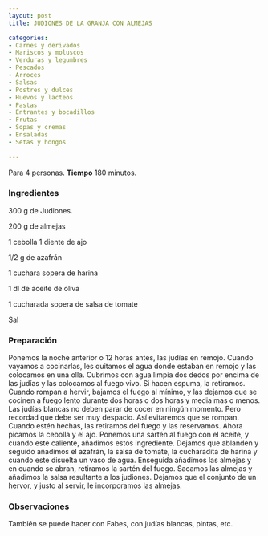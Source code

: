 ```yaml
---
layout: post
title: JUDIONES DE LA GRANJA CON ALMEJAS

categories:
- Carnes y derivados
- Mariscos y moluscos
- Verduras y legumbres
- Pescados
- Arroces
- Salsas
- Postres y dulces
- Huevos y lacteos
- Pastas
- Entrantes y bocadillos
- Frutas
- Sopas y cremas
- Ensaladas
- Setas y hongos
 
---
```

Para 4 personas.
<b>Tiempo</b> 180 minutos.

<h3>Ingredientes</h3>
300 g de Judiones.

200 g de almejas

1 cebolla 1 diente de ajo

1/2 g de azafrán

1 cuchara sopera de harina

1 dl de aceite de oliva

1 cucharada sopera de salsa de tomate

Sal

<h3>Preparación</h3>
Ponemos la noche anterior o 12 horas antes, las judías en remojo. Cuando vayamos a cocinarlas, les quitamos el agua donde estaban en remojo y las colocamos en una olla. Cubrimos con agua limpia dos dedos por encima de las judías y las colocamos al fuego vivo. Si hacen espuma, la retiramos. Cuando rompan a hervir, bajamos el fuego al mínimo, y las dejamos que se cocinen a fuego lento durante dos horas o dos horas y media mas o menos. Las judías blancas no deben parar de cocer en ningún momento. Pero recordad que debe ser muy despacio. Así evitaremos que se rompan. Cuando estén hechas, las retiramos del fuego y las reservamos. Ahora picamos la cebolla y el ajo. Ponemos una sartén al fuego con el aceite, y cuando este caliente, añadimos estos ingrediente. Dejamos que ablanden y seguido añadimos el azafrán, la salsa de tomate, la cucharadita de harina y cuando este disuelta un vaso de agua. Enseguida añadimos las almejas y en cuando se abran, retiramos la sartén del fuego. Sacamos las almejas y añadimos la salsa resultante a los judiones. Dejamos que el conjunto de un hervor, y justo al servir, le incorporamos las almejas.

<h3>Observaciones</h3>
También se puede hacer con Fabes, con judías blancas, pintas, etc.

